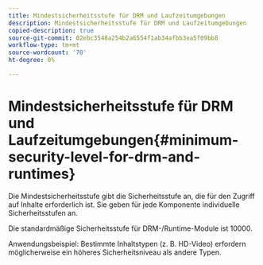 ```yaml
---
title: Mindestsicherheitsstufe für DRM und Laufzeitumgebungen
description: Mindestsicherheitsstufe für DRM und Laufzeitumgebungen
copied-description: true
source-git-commit: 02ebc3548a254b2a6554f1ab34afbb3ea5f09bb8
workflow-type: tm+mt
source-wordcount: '70'
ht-degree: 0%

---
```


# Mindestsicherheitsstufe für DRM und Laufzeitumgebungen{#minimum-security-level-for-drm-and-runtimes}

Die Mindestsicherheitsstufe gibt die Sicherheitsstufe an, die für den Zugriff auf Inhalte erforderlich ist. Sie geben für jede Komponente individuelle Sicherheitsstufen an.

Die standardmäßige Sicherheitsstufe für DRM-/Runtime-Module ist 10000.

Anwendungsbeispiel: Bestimmte Inhaltstypen (z. B. HD-Video) erfordern möglicherweise ein höheres Sicherheitsniveau als andere Typen.
